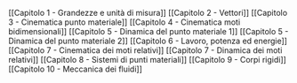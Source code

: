 [[Capitolo 1 - Grandezze e unità di misura]]
[[Capitolo 2 - Vettori]]
[[Capitolo 3 - Cinematica punto materiale]]
[[Capitolo 4 - Cinematica moti bidimensionali]]
[[Capitolo 5 - Dinamica del punto materiale 1]]
[[Capitolo 5 - Dinamica del punto materiale 2]]
[[Capitolo 6 - Lavoro, potenza ed energie]]
[[Capitolo 7 - Cinematica dei moti relativi]]
[[Capitolo 7 - Dinamica dei moti relativi]]
[[Capitolo 8 - Sistemi di punti materiali]]
[[Capitolo 9 - Corpi rigidi]]
[[Capitolo 10 - Meccanica dei fluidi]]